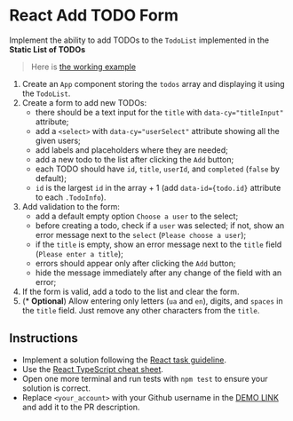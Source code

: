 # React Add TODO Form

Implement the ability to add TODOs to the `TodoList` implemented in the **Static List of TODOs**
> Here is [the working example](https://mate-academy.github.io/react_add-todo-form/)

1. Create an `App` component storing the `todos` array and displaying it using the `TodoList`.
1. Create a form to add new TODOs:
    - there should be a text input for the `title` with `data-cy="titleInput"` attribute;
    - add a `<select>` with `data-cy="userSelect"` attribute showing all the given users;
    - add labels and placeholders where they are needed;
    - add a new todo to the list after clicking the `Add` button;
    - each TODO should have `id`, `title`, `userId`, and `completed` (`false` by default);
    - `id` is the largest `id` in the array + 1 (add `data-id={todo.id}` attribute to each `.TodoInfo`).
1. Add validation to the form:
    - add a default empty option `Choose a user` to the select;
    - before creating a todo, check if a `user` was selected; if not, show an error message next to the `select` (`Please choose a user`);
    - if the `title` is empty, show an error message next to the `title` field (`Please enter a title`);
    - errors should appear only after clicking the `Add` button;
    - hide the message immediately after any change of the field with an error;
1. If the form is valid, add a todo to the list and clear the form.
1. (* **Optional**) Allow entering only letters (`ua` and `en`), digits, and `spaces` in the `title` field. Just remove any other characters from the `title`.

## Instructions

- Implement a solution following the [React task guideline](https://github.com/mate-academy/react_task-guideline#react-tasks-guideline).
- Use the [React TypeScript cheat sheet](https://mate-academy.github.io/fe-program/js/extra/react-typescript).
- Open one more terminal and run tests with `npm test` to ensure your solution is correct.
- Replace `<your_account>` with your Github username in the [DEMO LINK](https://mariuszgit.github.io/react_add-todo-form/) and add it to the PR description.
